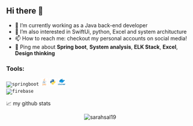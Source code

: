 ## Hi there 👋

- 🔭 I’m currently working as a Java back-end developer
- 🌱 I’m also interested in SwiftUi, python, Excel and system architucture
- 📫 How to reach me: checkout my personal accounts on social media! 
- 💬 Ping me about **Spring boot**, **System analysis**, **ELK Stack**, **Excel**, **Design thinking**

### Tools: 
<code><img height="20" alt="springboot" src="https://raw.githubusercontent.com/github/explore/80688e429a7d4ef2fca1e82350fe8e3517d3494d/topics/springboot/springboot.png"></code>
<code><img height="20" alt="java" src="https://raw.githubusercontent.com/github/explore/80688e429a7d4ef2fca1e82350fe8e3517d3494d/topics/java/java.png"></code>
<code><img height="20" alt="python" src="https://raw.githubusercontent.com/github/explore/80688e429a7d4ef2fca1e82350fe8e3517d3494d/topics/python/python.png"></code>
<code><img height="20" alt="docker" src="https://raw.githubusercontent.com/github/explore/80688e429a7d4ef2fca1e82350fe8e3517d3494d/topics/docker/docker.png"></code>    
<code><img height="20" alt="firebase" src="https://raw.githubusercontent.com/rahul-jha98/github_readme_icons/main/language_and_tools/square/firebase/firebase.svg"></code>

📈 my github stats

<p align="center"> <img src="https://github-readme-stats.vercel.app/api?username=sarahsal19&show_icons=true&theme=gotham" alt="sarahsal19" />
